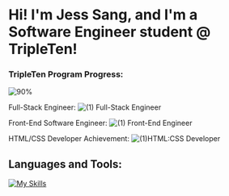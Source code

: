 # Hi! I'm Jess Sang, and I'm a Software Engineer student @ TripleTen!

### TripleTen Program Progress:
![90%](https://progress-bar.xyz/90)

Full-Stack Engineer:
![(1) Full-Stack Engineer](https://github.com/user-attachments/assets/fbbb686d-d87e-4dec-a61e-8fba6ccc87b3)


Front-End Software Engineer:
![(1) Front-End Engineer](https://github.com/user-attachments/assets/7da803eb-0f70-4c74-b4d1-ec1277f3646b)


HTML/CSS Developer Achievement:
![(1)HTML:CSS Developer](https://github.com/user-attachments/assets/b53449c4-00f4-4a0c-a16d-553b56c4bcbe)


## **Languages and Tools:**

[![My Skills](https://skillicons.dev/icons?i=js,html,css,vscode,figma,git,github,discord)](https://skillicons.dev)
